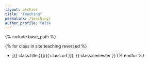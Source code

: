```yaml
---
layout: archive
title: "Teaching"
permalink: /teaching/
author_profile: false
---
```


{% include base_path %}

{% for class in site.teaching reversed %}
- [{{ class.title }}]({{ class.url }}), {{ class.semester }}
{% endfor %}
